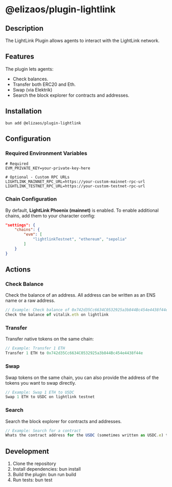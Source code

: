 # @elizaos/plugin-lightlink

## Description

The LightLink Plugin allows agents to interact with the LightLink network.

## Features

The plugin lets agents:

- Check balances.
- Transfer both ERC20 and Eth.
- Swap (via Elektrik)
- Search the block explorer for contracts and addresses.

## Installation

```
bun add @elizaos/plugin-lightlink
```

## Configuration

### Required Environment Variables

```env
# Required
EVM_PRIVATE_KEY=your-private-key-here

# Optional - Custom RPC URLs
LIGHTLINK_MAINNET_RPC_URL=https://your-custom-mainnet-rpc-url
LIGHTLINK_TESTNET_RPC_URL=https://your-custom-testnet-rpc-url
```

### Chain Configuration

By default, **LightLink Phoenix (mainnet)** is enabled. To enable additional chains, add them to your character config:

```json
"settings": {
    "chains": {
        "evm": [
            "lightlinkTestnet", "ethereum", "sepolia"
        ]
    }
}
```

## Actions

### Check Balance

Check the balance of an address. All address can be written as an ENS name or a raw address.

```typescript
// Example: Check balance of 0x742d35Cc6634C0532925a3b844Bc454e4438f44e
Check the balance of vitalik.eth on lightlink
```

### Transfer

Transfer native tokens on the same chain:

```typescript
// Example: Transfer 1 ETH
Transfer 1 ETH to 0x742d35Cc6634C0532925a3b844Bc454e4438f44e
```

### Swap

Swap tokens on the same chain, you can also provide the address of the tokens you want to swap directly.

```typescript
// Example: Swap 1 ETH to USDC
Swap 1 ETH to USDC on lightlink testnet
```

### Search

Search the block explorer for contracts and addresses.

```typescript
// Example: Search for a contract
Whats the contract address for the USDC (sometimes written as USDC.e) token on lightlink?
```

## Development

1. Clone the repository
2. Install dependencies:
   bun install
3. Build the plugin:
   bun run build
4. Run tests:
   bun test
